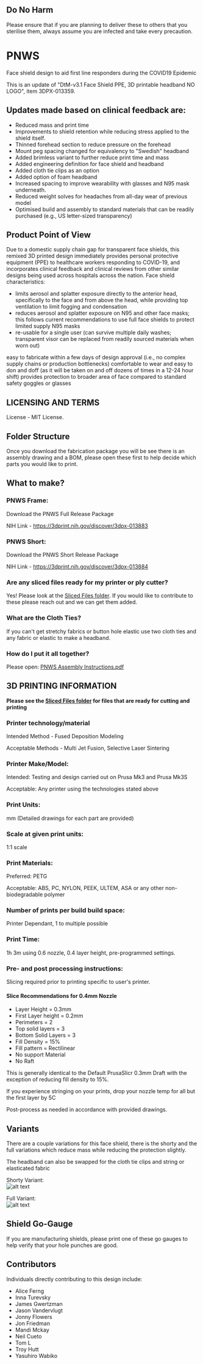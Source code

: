 ## Do No Harm
Please ensure that if you are planning to deliver these to others that you sterilise them, always assume you are infected and take every precaution.

# PNWS
Face shield design to aid first line responders during the COVID19 Epidemic

This is an update of "DtM-v3.1 Face Shield PPE, 3D printable headband NO LOGO", item 
3DPX-013359. 

## Updates made based on clinical feedback are:
* Reduced mass and print time
* Improvements to shield retention while reducing stress applied to the shield itself.
* Thinned forehead section to reduce pressure on the forehead
* Mount peg spacing changed for equivalency to "Swedish" headband
* Added brimless variant to further reduce print time and mass
* Added engineering definition for face shield and headband
* Added cloth tie clips as an option
* Added option of foam headband
* Increased spacing to improve wearability with glasses and N95 mask underneath.
* Reduced weight solves for headaches from all-day wear of previous model 
* Optimised build and assembly to standard materials that can be readily purchased (e.g., US letter-sized transparency) 
 
## Product Point of View
Due to a domestic supply chain gap for transparent face shields, this remixed 3D printed design immediately provides personal protective equipment (PPE) to healthcare workers responding to COVID-19, and incorporates clinical feedback and clinical reviews from other similar designs being used across hospitals across the nation. Face shield characteristics: 
* limits aerosol and splatter exposure directly to the anterior head, specifically to the face and from above the head, while providing top ventilation to limit fogging and condensation
* reduces aerosol and splatter exposure on N95 and other face masks; this follows current recommendations to use full face shields to protect limited supply N95 masks
* re-usable for a single user (can survive multiple daily washes; transparent visor can be replaced from readily sourced materials when worn out)

easy to fabricate within a few days of design approval (i.e., no complex supply chains or production bottlenecks)
comfortable to wear and easy to don and doff (as it will be taken on and off dozens of times in a 12-24 hour shift)
provides protection to broader area of face compared to standard safety goggles or glasses

## LICENSING AND TERMS
License - MIT License.

## Folder Structure
Once you download the fabrication package you will be see there is an assembly drawing and a BOM, please open these first to help decide which parts you would like to print.

## What to make?

### PNWS Frame:
Download the PNWS Full Release Package

NIH Link - https://3dprint.nih.gov/discover/3dpx-013883

### PNWS Short:
Download the PNWS Short Release Package

NIH Link - https://3dprint.nih.gov/discover/3dpx-013884

### Are any sliced files ready for my printer or ply cutter?

Yes! Please look at the [Sliced Files folder](https://github.com/mrjonny2/PNWS/tree/master/Sliced%20Files).  If you would like to contribute to these please reach out and we can get them added.

### What are the Cloth Ties?
If you can't get stretchy fabrics or button hole elastic use two cloth ties and any fabric or elastic to make a headband.

### How do I put it all together?
Please open: [PNWS Assembly Instructions.pdf](https://github.com/mrjonny2/PNWS/blob/master/PNWS%20Assembly%20Instructions.pdf)


## 3D PRINTING INFORMATION
__Please see the [Sliced Files folder](https://github.com/mrjonny2/PNWS/tree/master/Sliced%20Files) for files that are ready for cutting and printing__
### Printer technology/material
Intended Method - Fused Deposition Modeling

Acceptable Methods - Multi Jet Fusion, Selective Laser Sintering
### Printer Make/Model:
Intended: Testing and design carried out on Prusa Mk3 and Prusa Mk3S

Acceptable: Any printer using the technologies stated above
### Print Units:
mm (Detailed drawings for each part are provided)
### Scale at given print units:
1:1 scale
### Print Materials:
Preferred: PETG

Acceptable: ABS, PC, NYLON, PEEK, ULTEM, ASA or any other non-biodegradable polymer
### Number of prints per build build space:
Printer Dependant, 1 to multiple possible
### Print Time:
1h 3m using 0.6 nozzle, 0.4 layer height, pre-programmed settings.
### Pre- and post processing instructions:
Slicing required prior to printing specific to user's printer.   
#### Slice Recommendations for 0.4mm Nozzle
* Layer Height = 0.3mm
* First Layer height = 0.2mm
* Perimeters = 2
* Top solid layers = 3
* Bottom Solid Layers = 3
* Fill Density = 15%
* Fill pattern = Rectilinear
* No support Material
* No Raft    

This is generally identical to the Default PrusaSlicr 0.3mm Draft with the exception of reducing fill density to 15%.    

If you experience stringing on your prints, drop your nozzle temp for all but the first layer by 5C


Post-process as needed in accordance with provided drawings.

## Variants
There are a couple variations for this face shield, there is the shorty and the full variations which reduce mass while reducing the protection slightly.

The headband can also be swapped for the cloth tie clips and string or elasticated fabric

Shorty Variant:  
![alt text][Shorty]

[Shorty]: https://raw.githubusercontent.com/mrjonny2/PNWS/master/images/R2-Short.jpeg "Shorty Variant"

Full Variant:  
![alt text][Full]

[Full]: https://raw.githubusercontent.com/mrjonny2/PNWS/master/images/R2-Full.jpeg "Full Variant"

## Shield Go-Gauge

If you are manufacturing shields, please print one of these go gauges to help verify that your hole punches are good.

## Contributors
Individuals directly contributing to this design include:

* Alice Ferng
* Inna Turevsky
* James Gwertzman
* Jason Vandervlugt
* Jonny Flowers
* Jon Friedman
* Mandi Mckay
* Neil Cueto
* Tom L
* Troy Hutt
* Yasuhiro Wabiko
